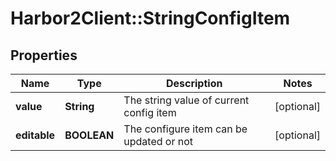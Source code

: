 # Harbor2Client::StringConfigItem

## Properties
Name | Type | Description | Notes
------------ | ------------- | ------------- | -------------
**value** | **String** | The string value of current config item | [optional] 
**editable** | **BOOLEAN** | The configure item can be updated or not | [optional] 


